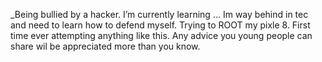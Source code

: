 _Being bullied by a hacker.
 I’m currently learning ... Im way behind in tec and need to learn how to defend myself.
  Trying to ROOT my pixle 8. First time ever attempting anything like this. Any advice you young people can share wil be appreciated more than you know.
  

<!---
SupErect75/SupErect75 is a ✨ special ✨ repository because its `README.md` (this file) appears on your GitHub profile.
You can click the Preview link to take a look at your changes.
--->
